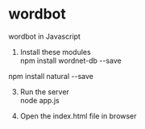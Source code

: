# wordbot
wordbot in Javascript

1. Install these modules  
npm install wordnet-db --save

npm install natural --save

3. Run the server  
node app.js

3. Open the index.html file in browser
